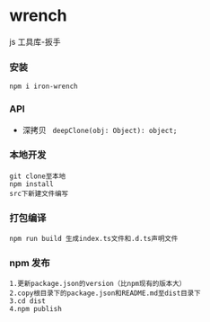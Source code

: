 # wrench

js 工具库-扳手

### 安装

`npm i iron-wrench`

### API

- 深拷贝
  ` deepClone(obj: Object): object;`

### 本地开发

```
git clone至本地
npm install
src下新建文件编写
```

### 打包编译

```
npm run build 生成index.ts文件和.d.ts声明文件
```

### npm 发布

```
1.更新package.json的version（比npm现有的版本大）
2.copy根目录下的package.json和README.md至dist目录下
3.cd dist
4.npm publish

```

